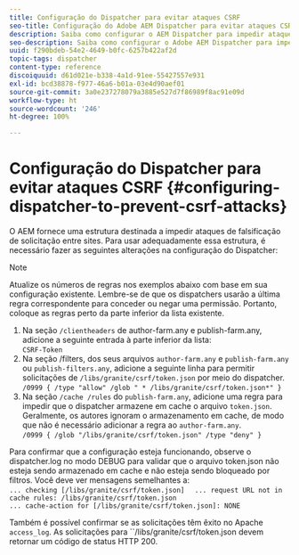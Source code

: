 ```yaml
---
title: Configuração do Dispatcher para evitar ataques CSRF
seo-title: Configuração do Adobe AEM Dispatcher para evitar ataques CSRF
description: Saiba como configurar o AEM Dispatcher para impedir ataques de falsificações de solicitações entre sites.
seo-description: Saiba como configurar o Adobe AEM Dispatcher para impedir ataques de falsificações de solicitações entre sites.
uuid: f290bdeb-54e2-4649-b0fc-6257b422af2d
topic-tags: dispatcher
content-type: reference
discoiquuid: d61d021e-b338-4a1d-91ee-55427557e931
exl-id: bcd38878-f977-46a6-b01a-03e4d90aef01
source-git-commit: 3a0e237278079a3885e527d7f86989f8ac91e09d
workflow-type: ht
source-wordcount: '246'
ht-degree: 100%

---
```


# Configuração do Dispatcher para evitar ataques CSRF {#configuring-dispatcher-to-prevent-csrf-attacks}

O AEM fornece uma estrutura destinada a impedir ataques de falsificação de solicitação entre sites. Para usar adequadamente essa estrutura, é necessário fazer as seguintes alterações na configuração do Dispatcher:

>[!NOTE]
>
>Atualize os números de regras nos exemplos abaixo com base em sua configuração existente. Lembre-se de que os dispatchers usarão a última regra correspondente para conceder ou negar uma permissão. Portanto, coloque as regras perto da parte inferior da lista existente.

1. Na seção `/clientheaders` de author-farm.any e publish-farm.any, adicione a seguinte entrada à parte inferior da lista:\
   `CSRF-Token`
1. Na seção /filters, dos seus arquivos `author-farm.any` e `publish-farm.any` ou `publish-filters.any`, adicione a seguinte linha para permitir solicitações de `/libs/granite/csrf/token.json` por meio do dispatcher.\
   `/0999 { /type "allow" /glob " * /libs/granite/csrf/token.json*" }`
1. Na seção `/cache /rules` do `publish-farm.any`, adicione uma regra para impedir que o dispatcher armazene em cache o arquivo `token.json`. Geralmente, os autores ignoram o armazenamento em cache, de modo que não é necessário adicionar a regra ao `author-farm.any`.\
   `/0999 { /glob "/libs/granite/csrf/token.json" /type "deny" }`

Para confirmar que a configuração esteja funcionando, observe o dispatcher.log no modo DEBUG para validar que o arquivo token.json não esteja sendo armazenado em cache e não esteja sendo bloqueado por filtros. Você deve ver mensagens semelhantes a:\
`... checking [/libs/granite/csrf/token.json]  `
`... request URL not in cache rules: /libs/granite/csrf/token.json`\
`... cache-action for [/libs/granite/csrf/token.json]: NONE`

Também é possível confirmar se as solicitações têm êxito no Apache `access_log`. As solicitações para ``/libs/granite/csrf/token.json devem retornar um código de status HTTP 200.
